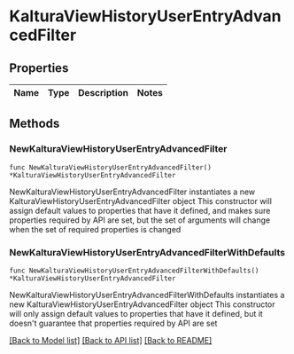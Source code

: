 # KalturaViewHistoryUserEntryAdvancedFilter

## Properties

Name | Type | Description | Notes
------------ | ------------- | ------------- | -------------

## Methods

### NewKalturaViewHistoryUserEntryAdvancedFilter

`func NewKalturaViewHistoryUserEntryAdvancedFilter() *KalturaViewHistoryUserEntryAdvancedFilter`

NewKalturaViewHistoryUserEntryAdvancedFilter instantiates a new KalturaViewHistoryUserEntryAdvancedFilter object
This constructor will assign default values to properties that have it defined,
and makes sure properties required by API are set, but the set of arguments
will change when the set of required properties is changed

### NewKalturaViewHistoryUserEntryAdvancedFilterWithDefaults

`func NewKalturaViewHistoryUserEntryAdvancedFilterWithDefaults() *KalturaViewHistoryUserEntryAdvancedFilter`

NewKalturaViewHistoryUserEntryAdvancedFilterWithDefaults instantiates a new KalturaViewHistoryUserEntryAdvancedFilter object
This constructor will only assign default values to properties that have it defined,
but it doesn't guarantee that properties required by API are set


[[Back to Model list]](../README.md#documentation-for-models) [[Back to API list]](../README.md#documentation-for-api-endpoints) [[Back to README]](../README.md)


